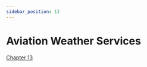 ```yaml
---
sidebar_position: 13
---
```


# Aviation Weather Services

[Chapter 13](https://www.faa.gov/sites/faa.gov/files/15_phak_ch13.pdf)